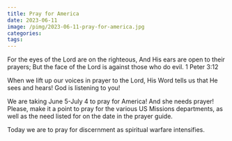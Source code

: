 ```yaml
---
title: Pray for America
date: 2023-06-11
image: /pimg/2023-06-11-pray-for-america.jpg
categories:
tags:
---
```


<p data-block-key="jt8rk">For the eyes of the Lord are on the righteous, And His ears are open to their prayers; But the face of the Lord is against those who do evil.  1 Peter 3:12</p><p data-block-key="anmcq">When we lift up our voices in prayer to the Lord, His Word tells us that He sees and hears! God is listening to you!</p><p data-block-key="abq6v">We are taking June 5-July 4 to pray for America! And she needs prayer! Please, make it a point to pray for the various US Missions departments, as well as the need listed for on the date in the prayer guide.</p><p data-block-key="55fp2">Today we are to pray for discernment as spiritual warfare intensifies.</p>

